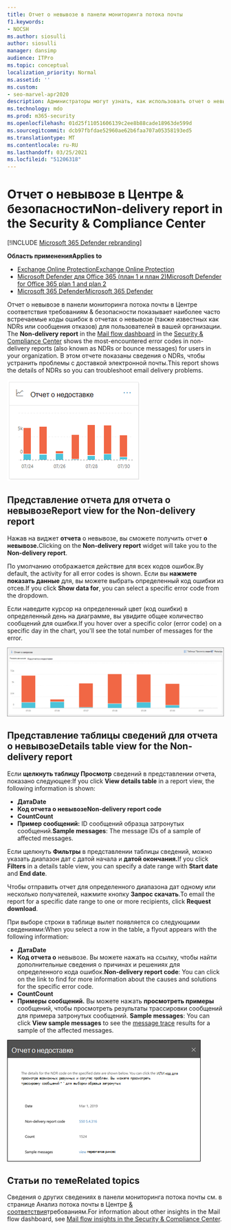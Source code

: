 ```yaml
---
title: Отчет о невывозе в панели мониторинга потока почты
f1.keywords:
- NOCSH
ms.author: siosulli
author: siosulli
manager: dansimp
audience: ITPro
ms.topic: conceptual
localization_priority: Normal
ms.assetid: ''
ms.custom:
- seo-marvel-apr2020
description: Администраторы могут узнать, как использовать отчет о невывозе сведений в панели мониторинга потока почты в Центре соответствия требованиям & безопасности для мониторинга наиболее часто встречающихся кодов ошибок в отчетах о невывозе (также известных как NDRs или отказов сообщений) от отправителей в вашей организации.
ms.technology: mdo
ms.prod: m365-security
ms.openlocfilehash: 01d25f11051606139c2ee8b88cade18963de599d
ms.sourcegitcommit: dcb97fbfdae52960ae62b6faa707a05358193ed5
ms.translationtype: MT
ms.contentlocale: ru-RU
ms.lasthandoff: 03/25/2021
ms.locfileid: "51206318"
---
```

# <a name="non-delivery-report-in-the-security--compliance-center"></a><span data-ttu-id="8150f-103">Отчет о невывозе в Центре & безопасности</span><span class="sxs-lookup"><span data-stu-id="8150f-103">Non-delivery report in the Security & Compliance Center</span></span>

[!INCLUDE [Microsoft 365 Defender rebranding](../includes/microsoft-defender-for-office.md)]

<span data-ttu-id="8150f-104">**Область применения**</span><span class="sxs-lookup"><span data-stu-id="8150f-104">**Applies to**</span></span>
- [<span data-ttu-id="8150f-105">Exchange Online Protection</span><span class="sxs-lookup"><span data-stu-id="8150f-105">Exchange Online Protection</span></span>](exchange-online-protection-overview.md)
- [<span data-ttu-id="8150f-106">Microsoft Defender для Office 365 (план 1 и план 2)</span><span class="sxs-lookup"><span data-stu-id="8150f-106">Microsoft Defender for Office 365 plan 1 and plan 2</span></span>](defender-for-office-365.md)
- [<span data-ttu-id="8150f-107">Microsoft 365 Defender</span><span class="sxs-lookup"><span data-stu-id="8150f-107">Microsoft 365 Defender</span></span>](../defender/microsoft-365-defender.md)

<span data-ttu-id="8150f-108">Отчет  о невывозе в панели [](https://protection.office.com) мониторинга потока почты в Центре соответствия требованиям & безопасности показывает наиболее часто встречаемые коды ошибок в отчетах о невывозе (также известных как NDRs или сообщения отказов) для пользователей в вашей организации. [](mail-flow-insights-v2.md)</span><span class="sxs-lookup"><span data-stu-id="8150f-108">The **Non-delivery report** in the [Mail flow dashboard](mail-flow-insights-v2.md) in the [Security & Compliance Center](https://protection.office.com) shows the most-encountered error codes in non-delivery reports (also known as NDRs or bounce messages) for users in your organization.</span></span> <span data-ttu-id="8150f-109">В этом отчете показаны сведения о NDRs, чтобы устранить проблемы с доставкой электронной почты.</span><span class="sxs-lookup"><span data-stu-id="8150f-109">This report shows the details of NDRs so you can troubleshoot email delivery problems.</span></span>

![Виджет отчета о невывозе в панели мониторинга потока почты в Центре & безопасности](../../media/mfi-non-delivery-report-widget.png)

## <a name="report-view-for-the-non-delivery-report"></a><span data-ttu-id="8150f-111">Представление отчета для отчета о невывозе</span><span class="sxs-lookup"><span data-stu-id="8150f-111">Report view for the Non-delivery report</span></span>

<span data-ttu-id="8150f-112">Нажав на виджет **отчета** о невывозе, вы сможете получить отчет **о невывозе.**</span><span class="sxs-lookup"><span data-stu-id="8150f-112">Clicking on the **Non-delivery report** widget will take you to the **Non-delivery report**.</span></span>

<span data-ttu-id="8150f-113">По умолчанию отображается действие для всех кодов ошибок.</span><span class="sxs-lookup"><span data-stu-id="8150f-113">By default, the activity for all error codes is shown.</span></span> <span data-ttu-id="8150f-114">Если вы **нажмете показать данные** для, вы можете выбрать определенный код ошибки из отсев.</span><span class="sxs-lookup"><span data-stu-id="8150f-114">If you click **Show data for**, you can select a specific error code from the dropdown.</span></span>

<span data-ttu-id="8150f-115">Если наведите курсор на определенный цвет (код ошибки) в определенный день на диаграмме, вы увидите общее количество сообщений для ошибки.</span><span class="sxs-lookup"><span data-stu-id="8150f-115">If you hover over a specific color (error code) on a specific day in the chart, you'll see the total number of messages for the error.</span></span>

![Представление отчета в отчете о не принятых доменах](../../media/mfi-non-delivery-report-overview-view.png)

## <a name="details-table-view-for-the-non-delivery-report"></a><span data-ttu-id="8150f-117">Представление таблицы сведений для отчета о невывозе</span><span class="sxs-lookup"><span data-stu-id="8150f-117">Details table view for the Non-delivery report</span></span>

<span data-ttu-id="8150f-118">Если **щелкнуть таблицу Просмотр** сведений в представлении отчета, показано следующее:</span><span class="sxs-lookup"><span data-stu-id="8150f-118">If you click **View details table** in a report view, the following information is shown:</span></span>

- <span data-ttu-id="8150f-119">**Дата**</span><span class="sxs-lookup"><span data-stu-id="8150f-119">**Date**</span></span>
- <span data-ttu-id="8150f-120">**Код отчета о невывозе**</span><span class="sxs-lookup"><span data-stu-id="8150f-120">**Non-delivery report code**</span></span>
- <span data-ttu-id="8150f-121">**Count**</span><span class="sxs-lookup"><span data-stu-id="8150f-121">**Count**</span></span>
- <span data-ttu-id="8150f-122">**Пример сообщений:** ID сообщений образца затронутых сообщений.</span><span class="sxs-lookup"><span data-stu-id="8150f-122">**Sample messages**: The message IDs of a sample of affected messages.</span></span>

<span data-ttu-id="8150f-123">Если щелкнуть **Фильтры** в представлении таблицы сведений, можно указать диапазон дат с датой начала и  **датой окончания.**</span><span class="sxs-lookup"><span data-stu-id="8150f-123">If you click **Filters** in a details table view, you can specify a date range with **Start date** and **End date**.</span></span>

<span data-ttu-id="8150f-124">Чтобы отправить отчет для определенного диапазона дат одному или несколько получателей, нажмите кнопку **Запрос скачать**.</span><span class="sxs-lookup"><span data-stu-id="8150f-124">To email the report for a specific date range to one or more recipients, click **Request download**.</span></span>

<span data-ttu-id="8150f-125">При выборе строки в таблице вылет появляется со следующими сведениями:</span><span class="sxs-lookup"><span data-stu-id="8150f-125">When you select a row in the table, a flyout appears with the following information:</span></span>

- <span data-ttu-id="8150f-126">**Дата**</span><span class="sxs-lookup"><span data-stu-id="8150f-126">**Date**</span></span>
- <span data-ttu-id="8150f-127">**Код отчета о** невывозе. Вы можете нажать на ссылку, чтобы найти дополнительные сведения о причинах и решениях для определенного кода ошибок.</span><span class="sxs-lookup"><span data-stu-id="8150f-127">**Non-delivery report code**: You can click on the link to find for more information about the causes and solutions for the specific error code.</span></span>
- <span data-ttu-id="8150f-128">**Count**</span><span class="sxs-lookup"><span data-stu-id="8150f-128">**Count**</span></span>
- <span data-ttu-id="8150f-129">**Примеры сообщений.** Вы можете нажать **просмотреть примеры** сообщений, чтобы просмотреть результаты трассировки сообщений для примера затронутых сообщений. [](message-trace-scc.md)</span><span class="sxs-lookup"><span data-stu-id="8150f-129">**Sample messages**: You can click **View sample messages** to see the [message trace](message-trace-scc.md) results for a sample of the affected messages.</span></span>

![Сведения о вылете после выбора строки в представлении таблицы Details в отчете о невывозе](../../media/mfi-non-delivery-report-details-flyout.png)

## <a name="related-topics"></a><span data-ttu-id="8150f-131">Статьи по теме</span><span class="sxs-lookup"><span data-stu-id="8150f-131">Related topics</span></span>

<span data-ttu-id="8150f-132">Сведения о других сведениях в панели мониторинга потока почты см. в странице Анализ потока почты в Центре [& соответствия](mail-flow-insights-v2.md)требованиям.</span><span class="sxs-lookup"><span data-stu-id="8150f-132">For information about other insights in the Mail flow dashboard, see [Mail flow insights in the Security & Compliance Center](mail-flow-insights-v2.md).</span></span>
